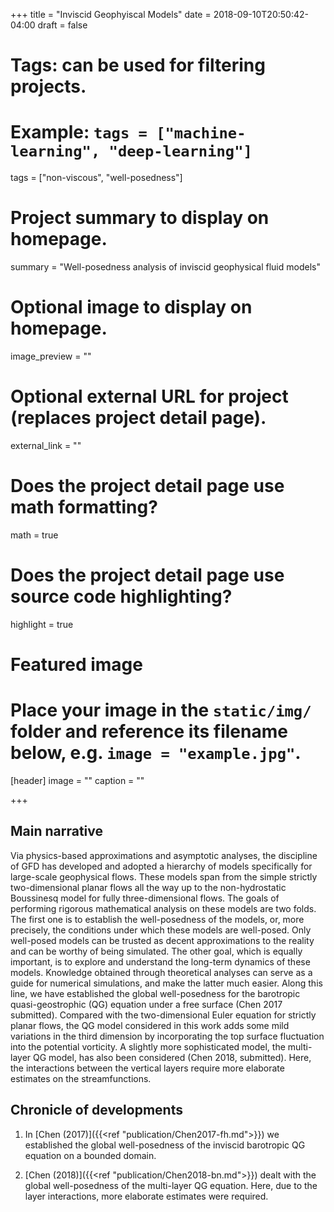 +++
title = "Inviscid Geophyiscal Models"
date = 2018-09-10T20:50:42-04:00
draft = false

# Tags: can be used for filtering projects.
# Example: `tags = ["machine-learning", "deep-learning"]`
tags = ["non-viscous", "well-posedness"]

# Project summary to display on homepage.
summary = "Well-posedness analysis of inviscid geophysical fluid models"

# Optional image to display on homepage.
image_preview = ""

# Optional external URL for project (replaces project detail page).
external_link = ""

# Does the project detail page use math formatting?
math = true

# Does the project detail page use source code highlighting?
highlight = true

# Featured image
# Place your image in the `static/img/` folder and reference its filename below, e.g. `image = "example.jpg"`.
[header]
image = ""
caption = ""

+++
## Main narrative
Via physics-based approximations and asymptotic analyses,
the discipline of GFD has developed and adopted a hierarchy
of models specifically for large-scale geophysical flows.
These models span from the simple strictly two-dimensional
planar flows all the way up to the non-hydrostatic
Boussinesq model for fully three-dimensional flows.
The goals of performing rigorous mathematical analysis
on these models are two folds. The first one is to
establish the well-posedness of the models, or, more
precisely, the conditions under which these models are
well-posed. Only well-posed models can be trusted as
decent approximations to the reality and can be worthy
of being simulated. The other goal, which is equally
important, is to explore and understand the long-term
dynamics of these models. Knowledge obtained through
theoretical analyses can serve as a guide for numerical
simulations, and make the latter much easier. Along
this line, we have established the global well-posedness
for the barotropic quasi-geostrophic (QG) equation under
a free surface (Chen 2017 submitted). Compared with
the two-dimensional Euler equation for strictly planar
flows, the QG model considered in this work adds some
mild variations in the third dimension by incorporating
the top surface fluctuation into the potential vorticity.
A slightly more sophisticated model, the multi-layer QG model,
has also been considered (Chen 2018, submitted). Here,
the interactions between 
the vertical layers require more elaborate estimates
on the streamfunctions.

## Chronicle of developments
1. In [Chen (2017)]({{<ref "publication/Chen2017-fh.md">}}) we established the global well-posedness of the
inviscid barotropic QG equation on a bounded domain.

2. [Chen (2018)]({{<ref "publication/Chen2018-bn.md">}}) dealt with the global well-posedness of the
multi-layer QG equation. Here, due to the layer interactions, more elaborate estimates were required.
